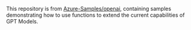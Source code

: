 This repository is from [Azure-Samples/openai](https://github.com/Azure-Samples/openai/blob/main/Basic_Samples/Functions/README.md), containing samples demonstrating how to use functions to extend the current capabilities of GPT Models.